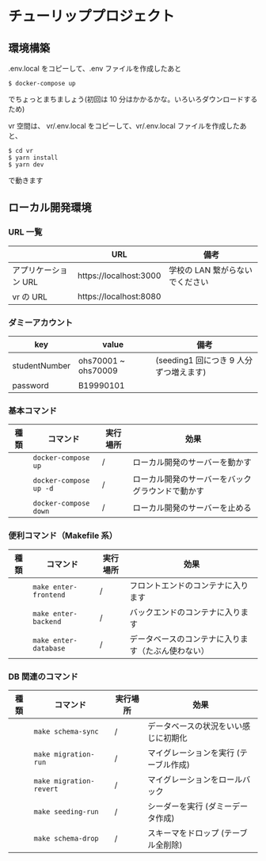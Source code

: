 # チューリッププロジェクト

## 環境構築

.env.local をコピーして、.env ファイルを作成したあと

```
$ docker-compose up
```

でちょっとまちましょう(初回は 10 分はかかるかな。いろいろダウンロードするため)

vr 空間は、
vr/.env.local をコピーして、vr/.env.local ファイルを作成したあと、

```
$ cd vr
$ yarn install
$ yarn dev
```

で動きます

## ローカル開発環境

### URL 一覧

|                      | URL                    | 備考                            |
| -------------------- | ---------------------- | ------------------------------- |
| アプリケーション URL | https://localhost:3000 | 学校の LAN 繋がらないでください |
| vr の URL            | https://localhost:8080 |                                 |

### ダミーアカウント

| key           | value               | 備考                                   |
| ------------- | ------------------- | -------------------------------------- |
| studentNumber | ohs70001 ~ ohs70009 | (seeding1 回につき 9 人分ずつ増えます) |
| password      | B19990101           |                                        |

### 基本コマンド

| 種類 | コマンド               | 実行場所 | 効果                                             |
| ---- | ---------------------- | -------- | ------------------------------------------------ |
|      | `docker-compose up`    | /        | ローカル開発のサーバーを動かす                   |
|      | `docker-compose up -d` | /        | ローカル開発のサーバーをバックグラウンドで動かす |
|      | `docker-compose down`  | /        | ローカル開発のサーバーを止める                   |

### 便利コマンド（Makefile 系）

| 種類 | コマンド              | 実行場所 | 効果                                               |
| ---- | --------------------- | -------- | -------------------------------------------------- |
|      | `make enter-frontend` | /        | フロントエンドのコンテナに入ります                 |
|      | `make enter-backend`  | /        | バックエンドのコンテナに入ります                   |
|      | `make enter-database` | /        | データベースのコンテナに入ります（たぶん使わない） |

### DB 関連のコマンド

| 種類 | コマンド                | 実行場所 | 効果                                  |
| ---- | ----------------------- | -------- | ------------------------------------- |
|      | `make schema-sync`      | /        | データベースの状況をいい感じに初期化  |
|      | `make migration-run`    | /        | マイグレーションを実行 (テーブル作成) |
|      | `make migration-revert` | /        | マイグレーションをロールバック        |
|      | `make seeding-run`      | /        | シーダーを実行 (ダミーデータ作成)     |
|      | `make schema-drop`      | /        | スキーマをドロップ (テーブル全削除)   |
